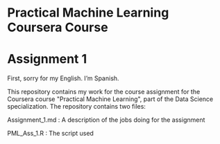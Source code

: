

Practical Machine Learning Coursera Course
==========================================

Assignment 1
============

First, sorry for my English. I’m Spanish.

This repository contains my work for the course assignment for the Coursera course "Practical Machine Learning", part of the Data Science specialization. 
The repository contains two files:

Assignment_1.md : A description of the jobs doing for the assignment

PML_Ass_1.R     : The script used
